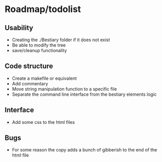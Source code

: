 # Roadmap/todolist

## Usability
 * Creating the ./Bestiary folder if it does not exist
 * Be able to modify the tree
 * save/cleanup functionality

## Code structure
 * Create a makefile or equivalent
 * Add commentary
 * Move string manipulation function to a specific file
 * Separate the command line interface from the bestiary elements logic

## Interface
 * Add some css to the html files

## Bugs
 * For some reason the copy adds a bunch of gibberish to the end of the html file 